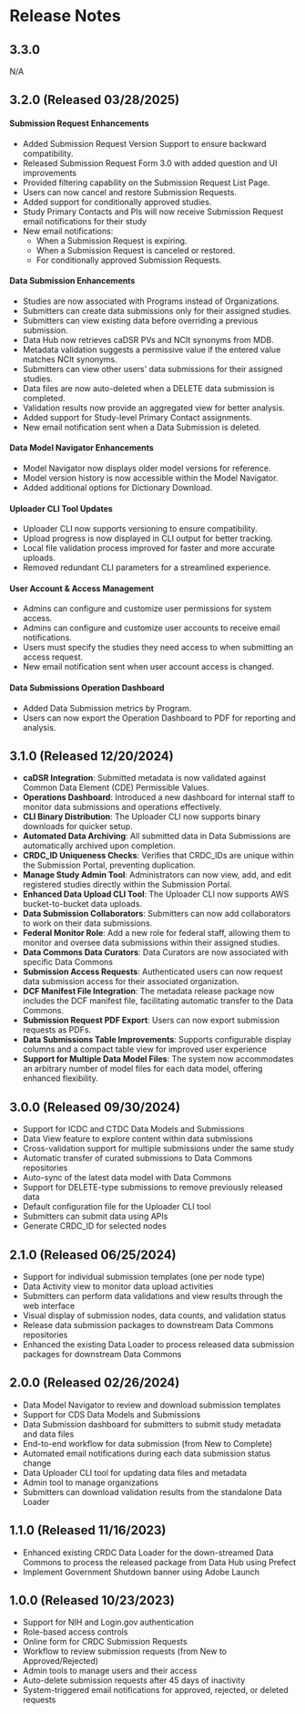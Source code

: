 # Release Notes

## 3.3.0

N/A

## 3.2.0 (Released 03/28/2025)

#### Submission Request Enhancements

- Added Submission Request Version Support to ensure backward compatibility.
- Released Submission Request Form 3.0 with added question and UI improvements
- Provided filtering capability on the Submission Request List Page.
- Users can now cancel and restore Submission Requests.
- Added support for conditionally approved studies.
- Study Primary Contacts and PIs will now receive Submission Request email notifications for their study
- New email notifications:
  - When a Submission Request is expiring.
  - When a Submission Request is canceled or restored.
  - For conditionally approved Submission Requests.

#### Data Submission Enhancements

- Studies are now associated with Programs instead of Organizations.
- Submitters can create data submissions only for their assigned studies.
- Submitters can view existing data before overriding a previous submission.
- Data Hub now retrieves caDSR PVs and NCIt synonyms from MDB.
- Metadata validation suggests a permissive value if the entered value matches NCIt synonyms.
- Submitters can view other users' data submissions for their assigned studies.
- Data files are now auto-deleted when a DELETE data submission is completed.
- Validation results now provide an aggregated view for better analysis.
- Added support for Study-level Primary Contact assignments.
- New email notification sent when a Data Submission is deleted.

#### Data Model Navigator Enhancements

- Model Navigator now displays older model versions for reference.
- Model version history is now accessible within the Model Navigator.
- Added additional options for Dictionary Download.

#### Uploader CLI Tool Updates

- Uploader CLI now supports versioning to ensure compatibility.
- Upload progress is now displayed in CLI output for better tracking.
- Local file validation process improved for faster and more accurate uploads.
- Removed redundant CLI parameters for a streamlined experience.

#### User Account & Access Management

- Admins can configure and customize user permissions for system access.
- Admins can configure and customize user accounts to receive email notifications.
- Users must specify the studies they need access to when submitting an access request.
- New email notification sent when user account access is changed.

#### Data Submissions Operation Dashboard

- Added Data Submission metrics by Program.
- Users can now export the Operation Dashboard to PDF for reporting and analysis.

## 3.1.0 (Released 12/20/2024)

- **caDSR Integration**: Submitted metadata is now validated against Common Data Element (CDE) Permissible Values.
- **Operations Dashboard**: Introduced a new dashboard for internal staff to monitor data submissions and operations effectively.
- **CLI Binary Distribution**: The Uploader CLI now supports binary downloads for quicker setup.
- **Automated Data Archiving**: All submitted data in Data Submissions are automatically archived upon completion.
- **CRDC_ID Uniqueness Checks**: Verifies that CRDC_IDs are unique within the Submission Portal, preventing duplication.
- **Manage Study Admin Tool**: Administrators can now view, add, and edit registered studies directly within the Submission Portal.
- **Enhanced Data Upload CLI Tool**: The Uploader CLI now supports AWS bucket-to-bucket data uploads.
- **Data Submission Collaborators**: Submitters can now add collaborators to work on their data submissions.
- **Federal Monitor Role**: Add a new role for federal staff, allowing them to monitor and oversee data submissions within their assigned studies.
- **Data Commons Data Curators**: Data Curators are now associated with specific Data Commons
- **Submission Access Requests**: Authenticated users can now request data submission access for their associated organization.
- **DCF Manifest File Integration**: The metadata release package now includes the DCF manifest file, facilitating automatic transfer to the Data Commons.
- **Submission Request PDF Export**: Users can now export submission requests as PDFs.
- **Data Submissions Table Improvements**: Supports configurable display columns and a compact table view for improved user experience
- **Support for Multiple Data Model Files**: The system now accommodates an arbitrary number of model files for each data model, offering enhanced flexibility.

## 3.0.0 (Released 09/30/2024)

- Support for ICDC and CTDC Data Models and Submissions
- Data View feature to explore content within data submissions
- Cross-validation support for multiple submissions under the same study
- Automatic transfer of curated submissions to Data Commons repositories
- Auto-sync of the latest data model with Data Commons
- Support for DELETE-type submissions to remove previously released data
- Default configuration file for the Uploader CLI tool
- Submitters can submit data using APIs
- Generate CRDC_ID for selected nodes

## 2.1.0 (Released 06/25/2024)

- Support for individual submission templates (one per node type)
- Data Activity view to monitor data upload activities
- Submitters can perform data validations and view results through the web interface
- Visual display of submission nodes, data counts, and validation status
- Release data submission packages to downstream Data Commons repositories
- Enhanced the existing Data Loader to process released data submission packages for downstream Data Commons

## 2.0.0 (Released 02/26/2024)

- Data Model Navigator to review and download submission templates
- Support for CDS Data Models and Submissions
- Data Submission dashboard for submitters to submit study metadata and data files
- End-to-end workflow for data submission (from New to Complete)
- Automated email notifications during each data submission status change
- Data Uploader CLI tool for updating data files and metadata
- Admin tool to manage organizations
- Submitters can download validation results from the standalone Data Loader

## 1.1.0 (Released 11/16/2023)

- Enhanced existing CRDC Data Loader for the down-streamed Data Commons to process the released package from Data Hub using Prefect
- Implement Government Shutdown banner using Adobe Launch

## 1.0.0 (Released 10/23/2023)

- Support for NIH and Login.gov authentication
- Role-based access controls
- Online form for CRDC Submission Requests
- Workflow to review submission requests (from New to Approved/Rejected)
- Admin tools to manage users and their access
- Auto-delete submission requests after 45 days of inactivity
- System-triggered email notifications for approved, rejected, or deleted requests
